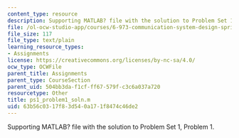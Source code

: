 ```yaml
---
content_type: resource
description: Supporting MATLAB? file with the solution to Problem Set 1, Problem 1.
file: /ol-ocw-studio-app/courses/6-973-communication-system-design-spring-2006/63b56c0317f83d540a171f8474c46de2_ps1_problem1_soln.m
file_size: 117
file_type: text/plain
learning_resource_types:
- Assignments
license: https://creativecommons.org/licenses/by-nc-sa/4.0/
ocw_type: OCWFile
parent_title: Assignments
parent_type: CourseSection
parent_uid: 504bb3da-f1cf-ff67-579f-c3c6a037a720
resourcetype: Other
title: ps1_problem1_soln.m
uid: 63b56c03-17f8-3d54-0a17-1f8474c46de2
---
```

Supporting MATLAB? file with the solution to Problem Set 1, Problem 1.